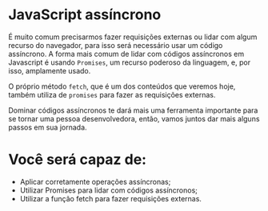 # JavaScript assíncrono

É muito comum precisarmos fazer requisições externas ou lidar com algum recurso do navegador, para isso será necessário usar um código assíncrono. A forma mais comum de lidar com códigos assíncronos em Javascript é usando `Promises`, um recurso poderoso da linguagem, e, por isso, amplamente usado.

O próprio método `fetch`, que é um dos conteúdos que veremos hoje, também utiliza de `promises` para fazer as requisições externas.

Dominar códigos assíncronos te dará mais uma ferramenta importante para se tornar uma pessoa desenvolvedora, então, vamos juntos dar mais alguns passos em sua jornada.

# Você será capaz de:

* Aplicar corretamente operações assíncronas;
* Utilizar Promises para lidar com códigos assíncronos;
* Utilizar a função fetch para fazer requisições externas.